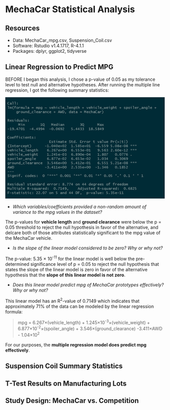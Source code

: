 # MechaCar Statistical Analysis

## Resources
- Data: MechaCar_mpg.csv, Suspension_Coil.csv
- Software: Rstudio v1.4.1717, R-4.1.1
- Packages: dplyr, ggplot2, tidyverse

## Linear Regression to Predict MPG
BEFORE I began this analysis, I chose a p-value of 0.05 as my tolerance level to test null and alternative hypotheses.  After running the multiple line regression, I got the following summary statistics:

![stats](Images/Summary_statistics_lm.PNG)

- *Which variables/coefficients provided a non-random amount of variance to the mpg values in the dataset?*

The p-values for **vehicle length** and **ground clearance** were below the p = 0.05 threshold to reject the null hypothesis in favor of the alternative, and delcare both of those attributes statistically significant to the mpg value of the MechaCar vehicle.

- *Is the slope of the linear model considered to be zero? Why or why not?*

The p-value: 5.35 &times; 10<sup>-11</sup> for the linear model is well below the pre-determined significance level of p = 0.05 to reject the null hypothesis that states the slope of the linear model is zero in favor of the alternative hypothesis that the **slope of this linear model is not zero**.

- *Does this linear model predict mpg of MechaCar prototypes effectively? Why or why not?*

This linear model has an R<sup>2</sup>-value of 0.7149 which indicates that approximately 71% of the data can be modeled by the linear regression formula:

>mpg = 6.267&times;(vehicle_length) + 1.245&times;10<sup>-3</sup>&times;(vehicle_weight) + 6.877&times;10<sup>-2</sup>&times;(spoiler_angle) + 3.546&times;(ground_clearance) -3.411&times;AWD - 1.04&times;10<sup>2</sup>

For our purposes, the **multiple regression model does predict mpg effectively**.

## Suspension Coil Summary Statistics

## T-Test Results on Manufacturing Lots

## Study Design: MechaCar vs. Competition
